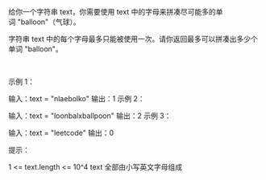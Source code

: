 给你一个字符串 text，你需要使用 text 中的字母来拼凑尽可能多的单词 "balloon"（气球）。

字符串 text 中的每个字母最多只能被使用一次。请你返回最多可以拼凑出多少个单词 "balloon"。

 

示例 1：



输入：text = "nlaebolko"
输出：1
示例 2：



输入：text = "loonbalxballpoon"
输出：2
示例 3：

输入：text = "leetcode"
输出：0
 

提示：

1 <= text.length <= 10^4
text 全部由小写英文字母组成
